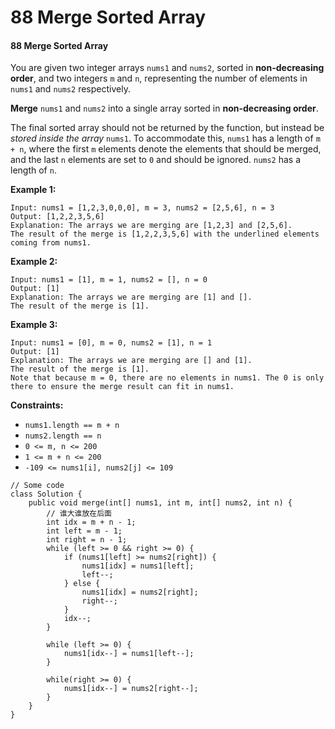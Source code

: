 # 88 Merge Sorted Array



#### 88 Merge Sorted Array

You are given two integer arrays `nums1` and `nums2`, sorted in **non-decreasing order**, and two integers `m` and `n`, representing the number of elements in `nums1` and `nums2` respectively.

**Merge** `nums1` and `nums2` into a single array sorted in **non-decreasing order**.

The final sorted array should not be returned by the function, but instead be _stored inside the array_ `nums1`. To accommodate this, `nums1` has a length of `m + n`, where the first `m` elements denote the elements that should be merged, and the last `n` elements are set to `0` and should be ignored. `nums2` has a length of `n`.

**Example 1:**

```
Input: nums1 = [1,2,3,0,0,0], m = 3, nums2 = [2,5,6], n = 3
Output: [1,2,2,3,5,6]
Explanation: The arrays we are merging are [1,2,3] and [2,5,6].
The result of the merge is [1,2,2,3,5,6] with the underlined elements coming from nums1.
```

**Example 2:**

```
Input: nums1 = [1], m = 1, nums2 = [], n = 0
Output: [1]
Explanation: The arrays we are merging are [1] and [].
The result of the merge is [1].
```

**Example 3:**

```
Input: nums1 = [0], m = 0, nums2 = [1], n = 1
Output: [1]
Explanation: The arrays we are merging are [] and [1].
The result of the merge is [1].
Note that because m = 0, there are no elements in nums1. The 0 is only there to ensure the merge result can fit in nums1.
```

**Constraints:**

* `nums1.length == m + n`
* `nums2.length == n`
* `0 <= m, n <= 200`
* `1 <= m + n <= 200`
* `-109 <= nums1[i], nums2[j] <= 109`

```
// Some code
class Solution {
    public void merge(int[] nums1, int m, int[] nums2, int n) {
        // 谁大谁放在后面
        int idx = m + n - 1;
        int left = m - 1;
        int right = n - 1;
        while (left >= 0 && right >= 0) {
            if (nums1[left] >= nums2[right]) {
                nums1[idx] = nums1[left];
                left--;
            } else {
                nums1[idx] = nums2[right];
                right--;
            }
            idx--;
        }
        
        while (left >= 0) {
            nums1[idx--] = nums1[left--];
        }
        
        while(right >= 0) {
            nums1[idx--] = nums2[right--];
        }
    }
}
```
